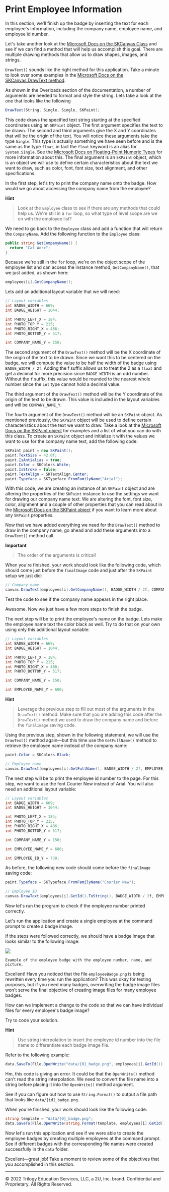 # Print Employee Information

In this section, we'll finish up the badge by inserting the text for each employee's information, including the company name, employee name, and employee id number.

Let's take another look at the [Microsoft Docs on the SKCanvas Class](https://docs.microsoft.com/en-us/dotnet/api/skiasharp.skcanvas?view=skiasharp-2.80.2) and see if we can find a method that will help us accomplish this goal. There are multiple drawing methods that allow us to draw shapes, images, and strings.

`DrawText()` sounds like the right method for this application. Take a minute to look over some examples in the [Microsoft Docs on the SKCanvas.DrawText method](https://docs.microsoft.com/en-us/dotnet/api/skiasharp.skcanvas.drawtext?view=skiasharp-2.80.2#skiasharp-skcanvas-drawtext(system-string-system-single-system-single-skiasharp-skpaint)).

As shown in the Overloads section of the documentation, a number of arguments are needed to format and style the string. Lets take a look at the one that looks like the following

```cs
DrawText(String, Single, Single, SKPaint);
```

This code draws the specified text string starting at the specified coordinates using an `SKPaint` object. The first argument specifies the text to be drawn. The second and third arguments give the X and Y coordinates that will be the origin of the text. You will notice these arguments take the type `Single`. This type is actually something we have seen before and is the same as the type `float`, in fact the `float` keyword is an alias for `System.Single`. See the [Microsoft Docs on Floating-Point Numeric Types](https://docs.microsoft.com/en-us/dotnet/csharp/language-reference/builtin-types/floating-point-numeric-types) for more information about this. The final argument is an `SKPaint` object, which is an object we will use to define certain characteristics about the text we want to draw, such as color, font, font size, text alignment, and other specifications.

In the first step, let's try to print the company name onto the badge. How would we go about accessing the company name from the employee?

**Hint**

> Look at the `Employee` class to see if there are any methods that could help us. We're still in a `for` loop, so what type of level scope are we on with the employee list?

We need to go back to the `Employee` class and add a function that will return the `CompanyName`. Add the following function to the `Employee` class:

```cs
public string GetCompanyName() {
  return "Cat Worx";
}
```

Because we're still in the `for` loop, we're on the object scope of the employee list and can access the instance method, `GetCompanyName()`, that we just added, as shown here:

```cs
employees[i].GetCompanyName();
```

Lets add an additional layout variable that we will need:

```cs
// Layout variables
int BADGE_WIDTH = 669;
int BADGE_HEIGHT = 1044;     

int PHOTO_LEFT_X = 184;
int PHOTO_TOP_Y = 215;
int PHOTO_RIGHT_X = 486;
int PHOTO_BOTTOM_Y = 517;

int COMPANY_NAME_Y = 150;
```

The second argument of the `DrawText()` method will be the X coordinate of the origin of the text to be drawn. Since we want this to be centered on the badge, we will compute the value to be half the width of the badge using `BADGE_WIDTH / 2f`. Adding the f suffix allows us to treat the 2 as a `float` and get a decimal for more precision since `BADGE_WIDTH` is an odd number. Without the `f` suffix, this value would be rounded to the nearest whole number since the `int` type cannot hold a decimal value.

The third argument of the `DrawText()` method will be the Y coordinate of the origin of the text to be drawn. This value is included in the layout variables and will be `COMPANY_NAME_Y`.

The fourth argument of the `DrawText()` method will be an `SKPaint` object. As mentioned previously, the `SKPaint` object will be used to define certain characteristics about the text we want to draw. Take a look at the [Microsoft Docs on the SKPaint object](https://docs.microsoft.com/en-us/dotnet/api/skiasharp.skpaint?view=skiasharp-2.80.2) for examples and a list of what you can do with this class. To create an `SKPaint` object and initialize it with the values we want to use for the company name text, add the following code:

```cs
SKPaint paint = new SKPaint();
paint.TextSize = 42.0f;
paint.IsAntialias = true;
paint.Color = SKColors.White;
paint.IsStroke = false;
paint.TextAlign = SKTextAlign.Center;
paint.Typeface = SKTypeface.FromFamilyName("Arial");
```

With this code, we are creating an instance of an `SKPaint` object and are altering the properties of the `SKPaint` instance to use the settings we want for drawing our company name text. We are altering the font, font size, color, alignment and a couple of other properties that you can read about in the [Microsoft Docs on the SKPaint object](https://docs.microsoft.com/en-us/dotnet/api/skiasharp.skpaint?view=skiasharp-2.80.2) if you want to learn more about any `SKPaint` properties.

Now that we have added everything we need for the `DrawText()` method to draw in the company name, go ahead and add these arguments into a `DrawText()` method call.

**Important**

> The order of the arguments is critical!
  
When you're finished, your work should look like the following code, which should come just before the `finalImage` code and just after the `SKPaint` setup we just did:

```cs
// Company name
canvas.DrawText(employees[i].GetCompanyName(), BADGE_WIDTH / 2f, COMPANY_NAME_Y, paint);
```

Test the code to see if the company name appears in the right place.

Awesome. Now we just have a few more steps to finish the badge.

The next step will be to print the employee's name on the badge. Lets make the employee name text the color black as well. Try to do that on your own using only this additional layout variable:

```cs
// Layout variables
int BADGE_WIDTH = 669;
int BADGE_HEIGHT = 1044;     

int PHOTO_LEFT_X = 184;
int PHOTO_TOP_Y = 215;
int PHOTO_RIGHT_X = 486;
int PHOTO_BOTTOM_Y = 517;

int COMPANY_NAME_Y = 150;

int EMPLOYEE_NAME_Y = 600;
```

**Hint**

> Leverage the previous step to fill out most of the arguments in the `DrawText()` method. Make sure that you are adding this code after the `DrawText()` method we used to draw the company name and before the `finalImage` saving code.

Using the previous step, shown in the following statement, we will use the `DrawText()` method again—but this time use the `GetFullName()` method to retrieve the employee name instead of the company name:

```cs
paint.Color = SKColors.Black;

// Employee name
canvas.DrawText(employees[i].GetFullName(), BADGE_WIDTH / 2f, EMPLOYEE_NAME_Y, paint);
```

The next step will be to print the employee id number to the page. For this step, we want to use the font Courier New instead of Arial. You will also need an additional layout variable:

```cs
// Layout variables
int BADGE_WIDTH = 669;
int BADGE_HEIGHT = 1044;     

int PHOTO_LEFT_X = 184;
int PHOTO_TOP_Y = 215;
int PHOTO_RIGHT_X = 486;
int PHOTO_BOTTOM_Y = 517;

int COMPANY_NAME_Y = 150;

int EMPLOYEE_NAME_Y = 600;

int EMPLOYEE_ID_Y = 730;
```

As before, the following new code should come before the `finalImage` saving code:

```cs
paint.Typeface = SKTypeface.FromFamilyName("Courier New");

// Employee ID
canvas.DrawText(employees[i].GetId().ToString(), BADGE_WIDTH / 2f, EMPLOYEE_ID_Y, paint);
```

Now let's run the program to check if the employee number printed correctly.

Let's run the application and create a single employee at the command prompt to create a badge image.

If the steps were followed correctly, we should have a badge image that looks similar to the following image:

![](../Images/image_10.png)

`Example of the employee badge with the employee number, name, and picture.`

Excellent! Have you noticed that the file `employeeBadge.png` is being rewritten every time you run the application? This was okay for testing purposes, but if you need many badges, overwriting the badge image files won't serve the final objective of creating image files for many employee badges.

How can we implement a change to the code so that we can have individual files for every employee's badge image?

Try to code your solution.

**Hint**

> Use string interpolation to insert the employee id number into the file name to differentiate each badge image file.
  
Refer to the following example:

```cs
data.SaveTo(File.OpenWrite("data/{0}_badge.png", employees[i].GetId());
```

Hm, this code is giving an error. It could be that the `OpenWrite()` method can't read the string interpolation. We need to convert the file name into a string before placing it into the `OpenWrite()` method argument.

See if you can figure out how to use `String.Format()` to output a file path that looks like `data/[id]_badge.png`.

When you're finished, your work should look like the following code:

```cs
string template = "data/{0}_badge.png";
data.SaveTo(File.OpenWrite(string.Format(template, employees[i].GetId())));
```

Now let's run this application and see if we were able to create the employee badges by creating multiple employees at the command prompt. See if different badges with the corresponding file names were created successfully in the `data` folder.

Excellent—great job! Take a moment to review some of the objectives that you accomplished in this section.

---
© 2022 Trilogy Education Services, LLC, a 2U, Inc. brand. Confidential and Proprietary. All Rights Reserved.